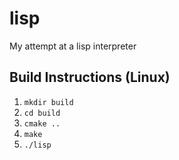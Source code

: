 # lisp
My attempt at a lisp interpreter

## Build Instructions (Linux)
1. `mkdir build`
2. `cd build`
3. `cmake ..`
4. `make`
5. `./lisp`
